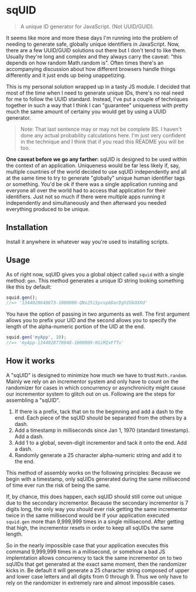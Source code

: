 sqUID
=====

> A unique ID generator for JavaScript. (Not UUID/GUID).

It seems like more and more these days I'm running into the problem of needing to generate safe, globally unique
identifiers in JavaScript.  Now, there are a few UUID/GUID solutions out there but I don't tend to like them.  Usually
they're long and complex and they always carry the caveat: "this depends on how random Math.random is".  Often times
there's an accompanying discussion about how different browsers handle things differently and it just ends up being
unappetizing.

This is my personal solution wrapped up in a tasty JS module.  I decided that most of the time when I need to
generate unique IDs, there's no real need for me to follow the UUID standard.  Instead, I've put a couple of techniques
together in such a way that I think I can "guarantee" uniqueness with pretty much the same amount of certainy you would
get by using a UUID generator.

> Note: That last sentence may or may not be complete BS.  I haven't done any actual probability calculations here.
> I'm just very confident in the technique and I think that if you read this README you will be too.

**One caveat before we go any farther:** sqUID is designed to be used within the context of an application.
Uniqueness would be far less likely if, say, multiple countries of the world decided to use sqUID independently and
all at the same time to try to generate "globally" unique human identifier tags or something.  You'd be ok if there
was a single application running and everyone all over the world had to access that application for their identifiers.
Just not so much if there were multiple apps running it independently and simultaneously and then afterward you needed
everything produced to be unique.

## Installation

Install it anywhere in whatever way you're used to installing scripts.

## Usage

As of right now, sqUID gives you a global object called `squid` with a single method: `gen`.  This method generates
a unique ID string looking something like this by default:

```javascript
squid.gen();
//=> '1344028640673-1000008-QNx25i5pvvp6DarDghIGkOXXd'
```

You have the option of passing in two arguments as well.  The first argument allows you to prefix your UID and the
second allows you to specify the length of the alpha-numeric portion of the UID at the end.

```javascript
squid.gen('myApp', 10);
//=> 'myApp-1344028778048-1000009-KGiMZxFfTu'
```

## How it works

A "sqUID" is designed to minimize how much we have to trust `Math.random`.  Mainly we rely on an
incrementor system and only have to count on the randomizer for cases in which concurrency or asynchronicity might cause our
incrementor system to glitch out on us.  Following are the steps for assembling a "sqUID".

1. If there is a prefix, tack that on to the beginning and add a dash to the end. Each piece of the sqUID
should be separated from the others by a dash.
2. Add a timestamp in milliseconds since Jan 1, 1970 (standard timestamp). Add a dash.
3. Add 1 to a global, seven-digit incrementor and tack it onto the end. Add a dash.
4. Randomly generate a 25 character alpha-numeric string and add it to the end.

This method of assembly works on the following principles: Because we begin with a timestamp, only sqUIDs generated
during the same millisecond of time ever run the risk of being the same.  

If, by chance, this does happen, each
sqUID should still come out unique due to the secondary incrementor.  Because the secondary
incrementor is 7 digits long, the only way you *should* ever risk getting the same incrementor twice in the same millisecond
would be if your application executed `squid.gen` more than 9,999,999 times in a single millisecond.  After getting that high,
the incrementor resets in order to keep all sqUIDs the same length.

So in the nearly impossible case that your application executes this command 9,999,999 times in a millisecond, or somehow
a bad JS implemtation allows concurrency to tack the same incrementor on to two sqUIDs that get generated at the exact
same moment, then the randomizer kicks in.  Be default it will generate a 25 character string composed of upper and lower case
letters and all digits from 0 through 9.  Thus we only have to rely on the randomizer in extremely rare and almost impossible
cases.
